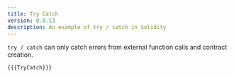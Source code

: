 ```yaml
---
title: Try Catch
version: 0.8.13
description: An example of try / catch in Solidity
---
```


`try / catch` can only catch errors from external function calls and contract creation.

```solidity
{{{TryCatch}}}
```
